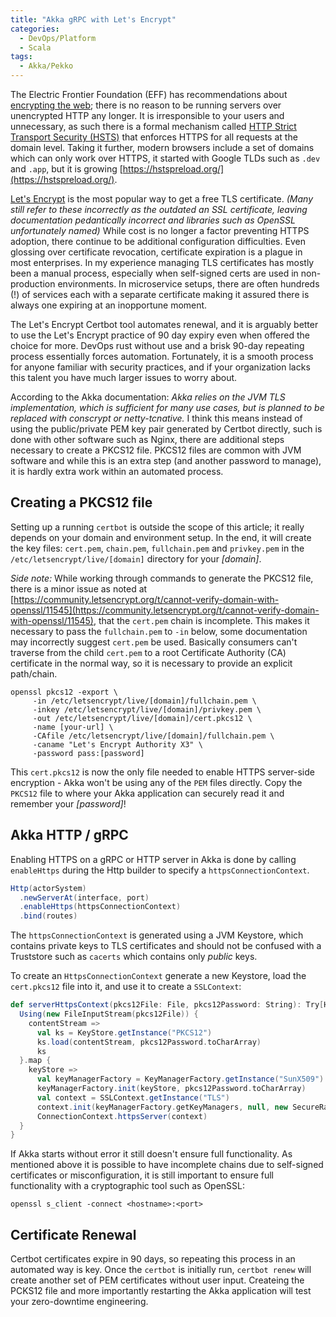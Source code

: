 ```yaml
---
title: "Akka gRPC with Let's Encrypt"
categories:
  - DevOps/Platform
  - Scala
tags:
  - Akka/Pekko
---
```


The Electric Frontier Foundation (EFF) has recommendations
about [encrypting the web](https://www.eff.org/encrypt-the-web); there is no reason to be
running servers over unencrypted HTTP any longer. It is irresponsible to your users and unnecessary, as such there is a 
formal mechanism called [HTTP Strict Transport Security (HSTS)](https://en.wikipedia.org/wiki/HTTP_Strict_Transport_Security) that
enforces HTTPS for all requests at the domain level. Taking it further, modern browsers include a set of domains which
can only work over HTTPS, it started with Google TLDs such as `.dev` and `.app`, but it is
growing [https://hstspreload.org/](https://hstspreload.org/).

[Let's Encrypt](https://letsencrypt.org/) is the most popular way to get a free TLS certificate. _(Many still refer to
these incorrectly as the outdated an SSL certificate, leaving documentation pedantically incorrect and libraries such as
OpenSSL unfortunately named)_ While cost is no longer a factor preventing HTTPS adoption, there continue to be
additional configuration difficulties. Even glossing over certificate revocation, certificate expiration is a plague in
most enterprises. In my experience managing TLS certificates has mostly been a manual process, especially when
self-signed certs are used in non-production environments. In microservice setups, there are often hundreds (!) of
services each with a separate certificate making it assured there is always one expiring at an inopportune moment.

The Let's Encrypt Certbot tool automates renewal, and it is arguably better to use the Let's Encrypt practice of 90 day
expiry even when offered the choice for more. DevOps rust without use and a brisk 90-day repeating process essentially
forces automation. Fortunately, it is a smooth process for anyone familiar with security practices, and if your
organization lacks this talent you have much larger issues to worry about.

According to the Akka documentation: _Akka relies on the JVM TLS implementation, which is sufficient for many use cases,
but is planned to be replaced with conscrypt or netty-tcnative._  I think this means instead of using the public/private
PEM key pair generated by Certbot directly, such is done with other software such as Nginx, there are additional steps
necessary to create a PKCS12 file. PKCS12 files are common with JVM software and while this is an extra step (and
another password to manage), it is hardly extra work within an automated process.

## Creating a PKCS12 file

Setting up a running `certbot` is outside the scope of this article; it really depends on your domain and
environment setup. In the end, it will create the key files: `cert.pem`, `chain.pem`, `fullchain.pem` and `privkey.pem`
in the `/etc/letsencrypt/live/[domain]` directory for your _[domain]_.

_Side note:_ While working through commands to generate the PKCS12 file, there is a minor issue as noted
at [https://community.letsencrypt.org/t/cannot-verify-domain-with-openssl/11545](https://community.letsencrypt.org/t/cannot-verify-domain-with-openssl/11545),
that the `cert.pem` chain is incomplete. This makes it necessary to pass the `fullchain.pem` to `-in` below, some
documentation may incorrectly suggest `cert.pem` be used. Basically consumers can't traverse from the child `cert.pem`
to a root Certificate Authority (CA) certificate in the normal way, so it is necessary to provide an explicit
path/chain.

```
openssl pkcs12 -export \
	 -in /etc/letsencrypt/live/[domain]/fullchain.pem \
	 -inkey /etc/letsencrypt/live/[domain]/privkey.pem \
	 -out /etc/letsencrypt/live/[domain]/cert.pkcs12 \
	 -name [your-url] \
	 -CAfile /etc/letsencrypt/live/[domain]/fullchain.pem \
	 -caname "Let's Encrypt Authority X3" \
	 -password pass:[password]
```

This `cert.pkcs12` is now the only file needed to enable HTTPS server-side encryption - Akka won't be using any of
the `PEM` files directly. Copy the `PKCS12` file to where your Akka application can securely read it and remember your
_[password]_!

## Akka HTTP / gRPC

Enabling HTTPS on a gRPC or HTTP server in Akka is done by calling `enableHttps` during the Http builder to specify
a `httpsConnectionContext`.

```scala
Http(actorSystem)
  .newServerAt(interface, port)
  .enableHttps(httpsConnectionContext)
  .bind(routes)
```

The `httpsConnectionContext` is generated using a JVM Keystore, which contains private keys to TLS certificates and
should not be confused with a Truststore such as `cacerts` which contains only _public_ keys.

To create an `HttpsConnectionContext` generate a new Keystore, load the `cert.pkcs12` file into it, and use it to create
a `SSLContext`:

```scala
def serverHttpsContext(pkcs12File: File, pkcs12Password: String): Try[HttpsConnectionContext] = {
  Using(new FileInputStream(pkcs12File)) {
    contentStream =>
      val ks = KeyStore.getInstance("PKCS12")
      ks.load(contentStream, pkcs12Password.toCharArray)
      ks
  }.map {
    keyStore =>
      val keyManagerFactory = KeyManagerFactory.getInstance("SunX509")
      keyManagerFactory.init(keyStore, pkcs12Password.toCharArray)
      val context = SSLContext.getInstance("TLS")
      context.init(keyManagerFactory.getKeyManagers, null, new SecureRandom)
      ConnectionContext.httpsServer(context)
  }
}
```

If Akka starts without error it still doesn't ensure full functionality. As mentioned above it is possible to
have incomplete chains due to self-signed certificates or misconfiguration, it is still important to ensure full
functionality with a cryptographic tool such as OpenSSL:

```
openssl s_client -connect <hostname>:<port>
```

## Certificate Renewal

Certbot certificates expire in 90 days, so repeating this process in an automated way is key. Once the `certbot` is
initially run, `certbot renew` will create another set of PEM certificates without user input. Createing the PCKS12 file
and more importantly restarting the Akka application will test your zero-downtime engineering.
